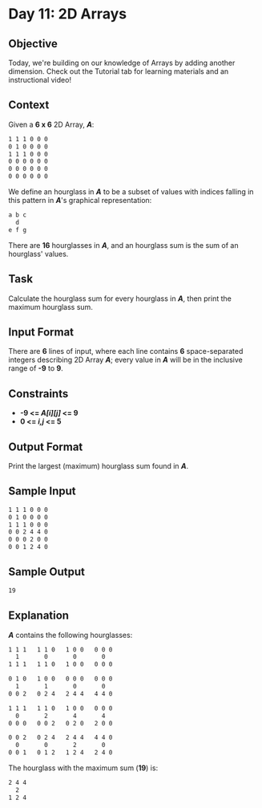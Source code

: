 # Day 11: 2D Arrays

## Objective 
Today, we're building on our knowledge of Arrays by adding another dimension. Check out the Tutorial tab for learning materials and an instructional video!

## Context 
Given a **6 x 6** 2D Array, **_A_**:

```bash
1 1 1 0 0 0
0 1 0 0 0 0
1 1 1 0 0 0
0 0 0 0 0 0
0 0 0 0 0 0
0 0 0 0 0 0
```

We define an hourglass in **_A_** to be a subset of values with indices falling in this pattern in **_A_**'s graphical representation:

```bash
a b c
  d
e f g
```

There are **16** hourglasses in **_A_**, and an hourglass sum is the sum of an hourglass' values.

## Task 
Calculate the hourglass sum for every hourglass in **_A_**, then print the maximum hourglass sum.

## Input Format

There are **6** lines of input, where each line contains **6** space-separated integers describing 2D Array **_A_**; every value in **_A_** will be in the inclusive range of **-9** to **9**.

## Constraints
- **-9 <= _A[i][j]_ <= 9**
- **0 <= _i,j_ <= 5**

## Output Format

Print the largest (maximum) hourglass sum found in **_A_**.

## Sample Input

```bash
1 1 1 0 0 0
0 1 0 0 0 0
1 1 1 0 0 0
0 0 2 4 4 0
0 0 0 2 0 0
0 0 1 2 4 0
```

## Sample Output

```bash
19
```

## Explanation

**_A_** contains the following hourglasses:

```bash
1 1 1   1 1 0   1 0 0   0 0 0
  1       0       0       0
1 1 1   1 1 0   1 0 0   0 0 0

0 1 0   1 0 0   0 0 0   0 0 0
  1       1       0       0
0 0 2   0 2 4   2 4 4   4 4 0

1 1 1   1 1 0   1 0 0   0 0 0
  0       2       4       4
0 0 0   0 0 2   0 2 0   2 0 0

0 0 2   0 2 4   2 4 4   4 4 0
  0       0       2       0
0 0 1   0 1 2   1 2 4   2 4 0
```

The hourglass with the maximum sum (**19**) is:

```bash
2 4 4
  2
1 2 4
```